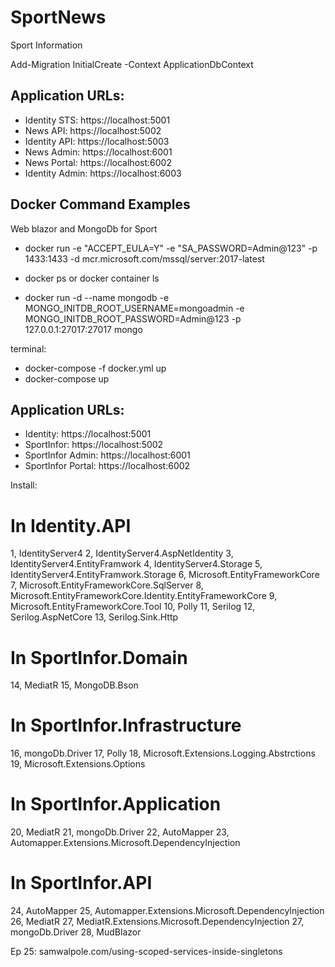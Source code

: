 # SportNews
Sport Information

Add-Migration InitialCreate -Context ApplicationDbContext

## Application URLs:
- Identity STS: https://localhost:5001
- News API: https://localhost:5002
- Identity API: https://localhost:5003
- News Admin: https://localhost:6001
- News Portal: https://localhost:6002
- Identity Admin: https://localhost:6003


## Docker Command Examples
Web blazor and MongoDb for Sport
- docker run -e "ACCEPT_EULA=Y" -e "SA_PASSWORD=Admin@123" -p 1433:1433 -d mcr.microsoft.com/mssql/server:2017-latest

- docker ps or docker container ls
- docker run -d  --name mongodb -e MONGO_INITDB_ROOT_USERNAME=mongoadmin -e MONGO_INITDB_ROOT_PASSWORD=Admin@123 -p 127.0.0.1:27017:27017 mongo


terminal: 
- docker-compose -f docker.yml up
- docker-compose up

## Application URLs:
- Identity: https://localhost:5001
- SportInfor: https://localhost:5002
- SportInfor Admin: https://localhost:6001
- SportInfor Portal: https://localhost:6002

Install:
# In Identity.API
1, IdentityServer4
2, IdentityServer4.AspNetIdentity
3, IdentityServer4.EntityFramwork
4, IdentityServer4.Storage
5, IdentityServer4.EntityFramwork.Storage
6, Microsoft.EntityFrameworkCore
7, Microsoft.EntityFrameworkCore.SqlServer
8, Microsoft.EntityFrameworkCore.Identity.EntityFrameworkCore
9, Microsoft.EntityFrameworkCore.Tool
10, Polly
11, Serilog
12, Serilog.AspNetCore
13, Serilog.Sink.Http

# In SportInfor.Domain
14, MediatR 
15, MongoDB.Bson

# In SportInfor.Infrastructure
16, mongoDb.Driver
17, Polly
18, Microsoft.Extensions.Logging.Abstrctions
19, Microsoft.Extensions.Options

# In SportInfor.Application
20, MediatR 
21, mongoDb.Driver
22, AutoMapper
23, Automapper.Extensions.Microsoft.DependencyInjection

# In SportInfor.API
24, AutoMapper
25, Automapper.Extensions.Microsoft.DependencyInjection
26, MediatR
27, MediatR.Extensions.Microsoft.DependencyInjection
27, mongoDb.Driver
28, MudBlazor

Ep 25: samwalpole.com/using-scoped-services-inside-singletons